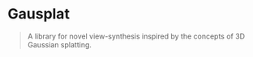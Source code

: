 # Gausplat

> A library for novel view-synthesis inspired by the concepts of 3D Gaussian splatting.
